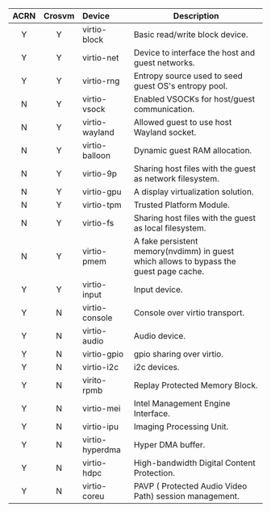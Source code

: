 | ACRN | Crosvm | Device | Description                                                  |
| :----: | :------: | :-------------- | ------------------------------------------------------------ |
| Y    | Y      | virtio-block    | Basic read/write block device.                               |
| Y    | Y      | virtio-net      | Device to interface the host and guest networks.             |
| Y    | Y      | virtio-rng      | Entropy source used to seed guest OS's entropy pool.         |
| N    | Y      | virtio-vsock    | Enabled VSOCKs for host/guest communication.                 |
| N    | Y      | virtio-wayland  | Allowed guest to use host Wayland socket.                    |
| N    | Y      | virtio-balloon  | Dynamic guest RAM allocation.                                |
| N    | Y      | virtio-9p       | Sharing host files with the guest as network filesystem.     |
| N    | Y      | virtio-gpu      | A display virtualization solution.                           |
| N    | Y      | virtio-tpm      | Trusted Platform Module.                                     |
| N    | Y      | virtio-fs       | Sharing host files with the guest as local filesystem.       |
| N    | Y      | virtio-pmem     | A fake persistent memory(nvdimm) in guest which allows to bypass  the guest page cache. |
| Y    | Y      | virtio-input    | Input device.                                                |
| Y    | N      | virtio-console  | Console over virtio transport.                               |
| Y    | N      | virtio-audio    | Audio device.                                                |
| Y    | N      | virtio-gpio     | gpio sharing over virtio.                                    |
| Y    | N      | virtio-i2c      | i2c devices.                                                 |
| Y    | N      | virito-rpmb     | Replay Protected Memory Block.                               |
| Y    | N      | virtio-mei      | Intel Management Engine Interface.                           |
| Y    | N      | virtio-ipu      | Imaging Processing Unit.                                     |
| Y    | N      | virtio-hyperdma | Hyper DMA buffer.                                            |
| Y    | N      | virtio-hdpc     | High-bandwidth Digital Content Protection.                   |
| Y    | N      | virtio-coreu    | PAVP ( Protected Audio Video Path) session management.       |
